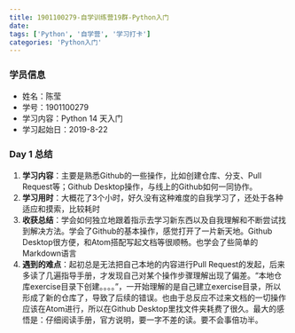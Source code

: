 ```yaml
---
title: 1901100279-自学训练营19群-Python入门
date:
tags: ['Python', '自学营', '学习打卡']
categories: 'Python入门'
---
```


### 学员信息

- 姓名：陈莹
- 学号：1901100279
- 学习内容：Python 14 天入门
- 学习起始日：2019-8-22

### Day 1 总结
1. **学习内容**：主要是熟悉Github的一些操作，比如创建仓库、分支、Pull Request等；Github Desktop操作，与线上的Github如何一同协作。
2. **学习用时**：大概花了3个小时，好久没有这种难度的自我学习了，还处于各种适应和摸索，比较耗时
3. **收获总结**：学会如何独立地跟着指示去学习新东西以及自我理解和不断尝试找到解决方法。学会了Github的基本操作，感觉打开了一片新天地。Github Desktop很方便，和Atom搭配写起文档等很顺畅。也学会了些简单的Markdown语言
4. **遇到的难点**：起初总是无法把自己本地的内容进行Pull Request的发起，后来多读了几遍指导手册，才发现自己对某个操作步骤理解出现了偏差。“本地仓库exercise目录下创建。。。。”，一开始理解的是自己建立exercise目录，所以形成了新的仓库了，导致了后续的错误。也由于总反应不过来文档的一切操作应该在Atom进行，所以在Github Desktop里找文件夹耗费了很久。最大的感悟是：仔细阅读手册，官方说明，要一字不差的读。要不会事倍功半。
